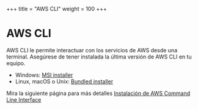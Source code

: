 +++
title = "AWS CLI"
weight = 100
+++

# AWS CLI

AWS CLI le permite interactuar con los servicios de AWS desde una terminal. Asegúrese de tener instalada la última versión de AWS CLI en tu equipo.

* Windows: [MSI installer](https://docs.aws.amazon.com/cli/latest/userguide/install-windows.html#install-msi-on-windows)
* Linux, macOS o Unix: [Bundled installer](https://docs.aws.amazon.com/cli/latest/userguide/awscli-install-bundle.html#install-bundle-other)

Mira la siguiente página para más detalles [Instalación de AWS Command Line Interface](https://docs.aws.amazon.com/es_es/cli/latest/userguide/cli-chap-getting-started.html)
